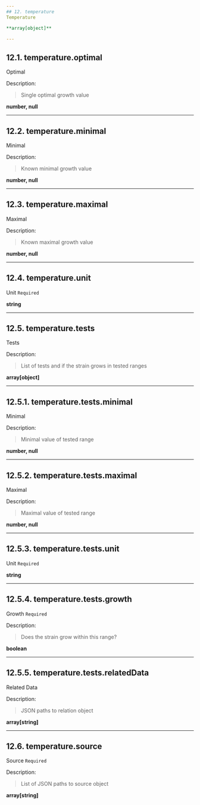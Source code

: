 ```yaml
---
## 12. temperature
Temperature  

**array[object]**

---
```

## 12.1. temperature.optimal
Optimal  

Description:
> Single optimal growth value  

**number, null**

---
## 12.2. temperature.minimal
Minimal  

Description:
> Known minimal growth value  

**number, null**

---
## 12.3. temperature.maximal
Maximal  

Description:
> Known maximal growth value  

**number, null**

---
## 12.4. temperature.unit
Unit  `Required`

**string**

---
## 12.5. temperature.tests
Tests  

Description:
> List of tests and if the strain grows in tested ranges  

**array[object]**

---
## 12.5.1. temperature.tests.minimal
Minimal  

Description:
> Minimal value of tested range  

**number, null**

---
## 12.5.2. temperature.tests.maximal
Maximal  

Description:
> Maximal value of tested range  

**number, null**

---
## 12.5.3. temperature.tests.unit
Unit  `Required`

**string**

---
## 12.5.4. temperature.tests.growth
Growth  `Required`

Description:
> Does the strain grow within this range?  

**boolean**

---
## 12.5.5. temperature.tests.relatedData
Related Data  

Description:
> JSON paths to relation object  

**array[string]**

---
## 12.6. temperature.source
Source  `Required`

Description:
> List of JSON paths to source object  

**array[string]**
